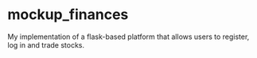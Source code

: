 # mockup_finances
My implementation of a flask-based platform that allows users to register, log in and trade stocks.
